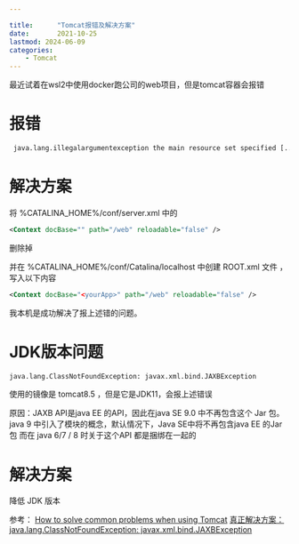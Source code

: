 ```yaml
---

title:      "Tomcat报错及解决方案"
date:       2021-10-25
lastmod: 2024-06-09
categories:      
    - Tomcat
---
```


最近试着在wsl2中使用docker跑公司的web项目，但是tomcat容器会报错

# 报错

```xml
 java.lang.illegalargumentexception the main resource set specified [...] is not valid in Tomcat
```

# 解决方案

将 %CATALINA_HOME%/conf/server.xml 中的

```xml
<Context docBase="" path="/web" reloadable="false" />
```
删除掉

并在 %CATALINA_HOME%/conf/Catalina/localhost 中创建 ROOT.xml 文件 ，写入以下内容

```xml
<Context docBase="<yourApp>" path="/web" reloadable="false" />
```

我本机是成功解决了报上述错的问题。


# JDK版本问题

```xml
java.lang.ClassNotFoundException: javax.xml.bind.JAXBException
```
使用的镜像是 tomcat8.5 ，但是它是JDK11，会报上述错误

原因：JAXB API是java EE 的API，因此在java SE 9.0 中不再包含这个 Jar 包。
java 9 中引入了模块的概念，默认情况下，Java SE中将不再包含java EE 的Jar包
而在 java 6/7 / 8 时关于这个API 都是捆绑在一起的

# 解决方案

降低 JDK 版本

参考：
[How to solve common problems when using Tomcat](https://ducmanhphan.github.io/2020-01-09-How-to-solve-common-problems-when-using-Tomcat/)
[真正解决方案：java.lang.ClassNotFoundException: javax.xml.bind.JAXBException](https://blog.csdn.net/hadues/article/details/79188793)